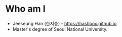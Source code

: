 # Who am I
* Jeeseung Han (한지승) - https://hashbox.github.io
* Master's degree of Seoul National University.
